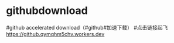 # githubdownload
#github accelerated download（#github#加速下载）
#点击链接起飞
https://github.qymqhm5chv.workers.dev
